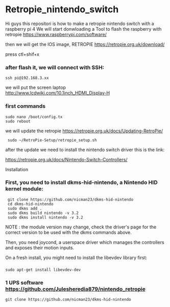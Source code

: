 # Retropie_nintendo_switch
Hi guys this repositori is how to make a retropie nintendo switch with a raspberry pi 4 
We will start donwloading a Tool to flash the raspberry with retropie 
https://www.raspberrypi.com/software/


then we will get the IOS image, RETROPIE 
https://retropie.org.uk/download/




 press ctl+shif+x



### after flash it, we will connect with SSH:
    ssh pi@192.168.3.xx



we will put the screen laptop 
http://www.lcdwiki.com/10.1inch_HDMI_Display-H


###  first commands 
    sudo nano /boot/config.tx
    sudo reboot 


we will update the retropie 
https://retropie.org.uk/docs/Updating-RetroPie/

     sudo ~/RetroPie-Setup/retropie_setup.sh



     
after the update we need to install the nintendo switch driver  this is the link:

https://retropie.org.uk/docs/Nintendo-Switch-Controllers/

Installation 
### First, you need to install dkms-hid-nintendo, a Nintendo HID kernel module:
     git clone https://github.com/nicman23/dkms-hid-nintendo
     cd dkms-hid-nintendo
     sudo dkms add .
     sudo dkms build nintendo -v 3.2
     sudo dkms install nintendo -v 3.2
NOTE : the module version may change, check the driver's page for the correct version to be used with the dkms commands above.

Then, you need joycond, a userspace driver which manages the controllers and exposes their motion inputs.

On a fresh install, you might need to install the libevdev library first:

### 
    sudo apt-get install libevdev-dev



### 1 UPS software https://github.com/Julesheredia879/nintendo_retropie
    git clone https://github.com/nicman23/dkms-hid-nintendo





